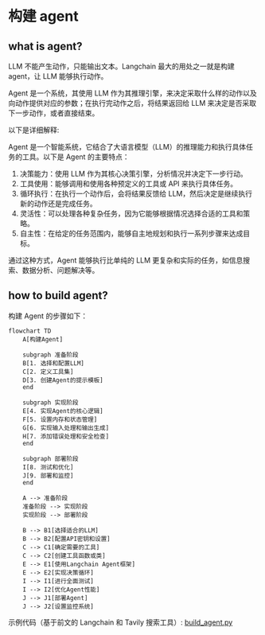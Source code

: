 # 构建 agent

## what is agent?

LLM 不能产生动作，只能输出文本。Langchain 最大的用处之一就是构建 agent，让 LLM 能够执行动作。

Agent 是一个系统，其使用 LLM 作为其推理引擎，来决定采取什么样的动作以及向动作提供对应的参数；在执行完动作之后，将结果返回给 LLM 来决定是否采取下一步动作，或者直接结束。

以下是详细解释:

Agent 是一个智能系统，它结合了大语言模型（LLM）的推理能力和执行具体任务的工具。以下是 Agent 的主要特点：

1. 决策能力：使用 LLM 作为其核心决策引擎，分析情况并决定下一步行动。
2. 工具使用：能够调用和使用各种预定义的工具或 API 来执行具体任务。
3. 循环执行：在执行一个动作后，会将结果反馈给 LLM，然后决定是继续执行新的动作还是完成任务。
4. 灵活性：可以处理各种复杂任务，因为它能够根据情况选择合适的工具和策略。
5. 自主性：在给定的任务范围内，能够自主地规划和执行一系列步骤来达成目标。

通过这种方式，Agent 能够执行比单纯的 LLM 更复杂和实际的任务，如信息搜索、数据分析、问题解决等。

## how to build agent?

构建 Agent 的步骤如下：

```mermaid
flowchart TD
    A[构建Agent]
    
    subgraph 准备阶段
    B[1. 选择和配置LLM]
    C[2. 定义工具集]
    D[3. 创建Agent的提示模板]
    end
    
    subgraph 实现阶段
    E[4. 实现Agent的核心逻辑]
    F[5. 设置内存和状态管理]
    G[6. 实现输入处理和输出生成]
    H[7. 添加错误处理和安全检查]
    end
    
    subgraph 部署阶段
    I[8. 测试和优化]
    J[9. 部署和监控]
    end

    A --> 准备阶段
    准备阶段 --> 实现阶段
    实现阶段 --> 部署阶段

    B --> B1[选择适合的LLM]
    B --> B2[配置API密钥和设置]
    C --> C1[确定需要的工具]
    C --> C2[创建工具函数或类]
    E --> E1[使用Langchain Agent框架]
    E --> E2[实现决策循环]
    I --> I1[进行全面测试]
    I --> I2[优化Agent性能]
    J --> J1[部署Agent]
    J --> J2[设置监控系统]
```

示例代码（基于前文的 Langchain 和 Tavily 搜索工具）: [build_agent.py](https://github.com/ka1fe1/tutorial-langchain/tree/main/tutorial-app/4_build_agent.py)




